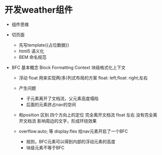 # 开发weather组件

- 组件思维
- 切页面
  - 先写template{{占位数据}}
  - html5 语义化
  - BEM 命名规范

- BFC 基本概念
  Block Formatting Context 块级格式化上下文
  - 浮动 float 用来实现两(多)列式布局的方案
     float: left;float: right;左右
  - 产生问题
     - 子元素离开了文档流，父元素高度塌陷
     - 后面的元素挤占nav的空间
  - 和position 区别 四个方向上的定位 完全离开文档流
      float 左右 没有完全离开文档流 影响周边的文字，形成环绕效果

  - overflow:auto; 等 display:flex 给nav元素开启了一个BFC
    - 规则，BFC元素可以得到内部的浮动元素的高度
    - 块级元素不等于BFC